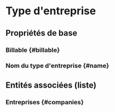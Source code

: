 # Type d'entreprise



## Propriétés de base

### Billable {#billable}
        

### Nom du type d'entreprise {#name}
        




## Entités associées (liste)

### Entreprises {#companies}
        




<!--- THIS FILE IS GENERATED PLEASE DO NOT EDIT IT DIRECTLY --->
